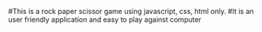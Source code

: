 #This is a rock paper scissor game using javascript, css, html only.
#It is an user friendly application and easy to play against computer 
